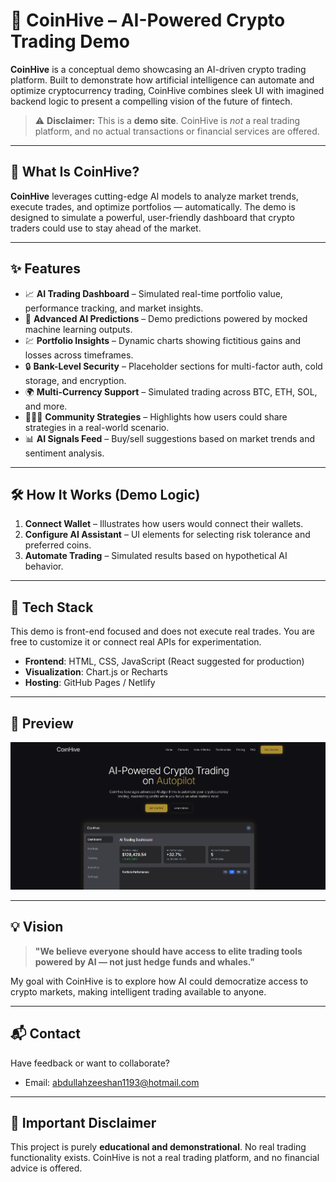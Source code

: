 # 🚀 CoinHive – AI-Powered Crypto Trading Demo

**CoinHive** is a conceptual demo showcasing an AI-driven crypto trading platform. Built to demonstrate how artificial intelligence can automate and optimize cryptocurrency trading, CoinHive combines sleek UI with imagined backend logic to present a compelling vision of the future of fintech.

> ⚠️ **Disclaimer:** This is a **demo site**. CoinHive is *not* a real trading platform, and no actual transactions or financial services are offered.

---

## 🧠 What Is CoinHive?

**CoinHive** leverages cutting-edge AI models to analyze market trends, execute trades, and optimize portfolios — automatically. The demo is designed to simulate a powerful, user-friendly dashboard that crypto traders could use to stay ahead of the market.

---

## ✨ Features

- 📈 **AI Trading Dashboard** – Simulated real-time portfolio value, performance tracking, and market insights.
- 🤖 **Advanced AI Predictions** – Demo predictions powered by mocked machine learning outputs.
- 💹 **Portfolio Insights** – Dynamic charts showing fictitious gains and losses across timeframes.
- 🔒 **Bank-Level Security** – Placeholder sections for multi-factor auth, cold storage, and encryption.
- 🌍 **Multi-Currency Support** – Simulated trading across BTC, ETH, SOL, and more.
- 🧑‍🤝‍🧑 **Community Strategies** – Highlights how users could share strategies in a real-world scenario.
- 📊 **AI Signals Feed** – Buy/sell suggestions based on market trends and sentiment analysis.

---

## 🛠️ How It Works (Demo Logic)

1. **Connect Wallet** – Illustrates how users would connect their wallets.
2. **Configure AI Assistant** – UI elements for selecting risk tolerance and preferred coins.
3. **Automate Trading** – Simulated results based on hypothetical AI behavior.

---

## 🧪 Tech Stack

This demo is front-end focused and does not execute real trades. You are free to customize it or connect real APIs for experimentation.

- **Frontend**: HTML, CSS, JavaScript (React suggested for production)
- **Visualization**: Chart.js or Recharts
- **Hosting**: GitHub Pages / Netlify 

---

## 📸 Preview

![CoinHive Demo Screenshot](./CoinHive.png)  

---

## 💡 Vision

> **"We believe everyone should have access to elite trading tools powered by AI — not just hedge funds and whales."**

My goal with CoinHive is to explore how AI could democratize access to crypto markets, making intelligent trading available to anyone.

---


## 📬 Contact

Have feedback or want to collaborate?

- Email: abdullahzeeshan1193@hotmail.com

---

## 🚫 Important Disclaimer

This project is purely **educational and demonstrational**. No real trading functionality exists. CoinHive is not a real trading platform, and no financial advice is offered.

